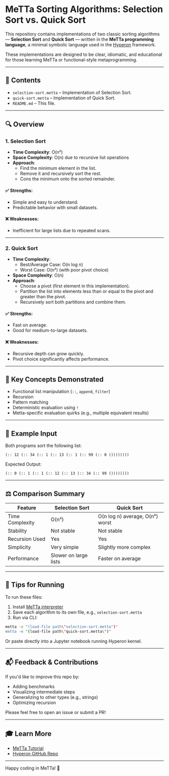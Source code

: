 # MeTTa Sorting Algorithms: Selection Sort vs. Quick Sort

This repository contains implementations of two classic sorting algorithms — **Selection Sort** and **Quick Sort** — written in the **MeTTa programming language**, a minimal symbolic language used in the [Hyperon](https://github.com/trueagi-io/hyperon-experimental) framework.

These implementations are designed to be clear, idiomatic, and educational for those learning MeTTa or functional-style metaprogramming.

---

## 📁 Contents

- `selection-sort.metta` – Implementation of Selection Sort.
- `quick-sort.metta` – Implementation of Quick Sort.
- `README.md` – This file.

---

## 🔍 Overview

### 1. **Selection Sort**

- **Time Complexity**: O(n²)
- **Space Complexity**: O(n) due to recursive list operations
- **Approach**:
  - Find the minimum element in the list.
  - Remove it and recursively sort the rest.
  - Cons the minimum onto the sorted remainder.

#### ✅ Strengths:
- Simple and easy to understand.
- Predictable behavior with small datasets.

#### ❌ Weaknesses:
- Inefficient for large lists due to repeated scans.

---

### 2. **Quick Sort**

- **Time Complexity**: 
  - Best/Average Case: O(n log n)
  - Worst Case: O(n²) (with poor pivot choice)
- **Space Complexity**: O(n)
- **Approach**:
  - Choose a pivot (first element in this implementation).
  - Partition the list into elements less than or equal to the pivot and greater than the pivot.
  - Recursively sort both partitions and combine them.

#### ✅ Strengths:
- Fast on average.
- Good for medium-to-large datasets.

#### ❌ Weaknesses:
- Recursive depth can grow quickly.
- Pivot choice significantly affects performance.

---

## 🧠 Key Concepts Demonstrated

- Functional list manipulation (`::`, `append`, `filter`)
- Recursion
- Pattern matching
- Deterministic evaluation using `!`
- Metta-specific evaluation quirks (e.g., multiple equivalent results)

---

## 🧪 Example Input

Both programs sort the following list:

```metta
(:: 12 (:: 34 (:: 1 (:: 13 (:: 1 (:: 99 (:: 0 ())))))))
```

Expected Output:

```metta
(:: 0 (:: 1 (:: 1 (:: 12 (:: 13 (:: 34 (:: 99 ())))))))
```

---

## ⚖️ Comparison Summary

| Feature             | Selection Sort                     | Quick Sort                         |
|---------------------|------------------------------------|------------------------------------|
| Time Complexity     | O(n²)                              | O(n log n) average, O(n²) worst    |
| Stability           | Not stable                         | Not stable                         |
| Recursion Used      | Yes                                | Yes                                |
| Simplicity          | Very simple                        | Slightly more complex              |
| Performance         | Slower on large lists              | Faster on average                  |

---

## 🧰 Tips for Running

To run these files:

1. Install [MeTTa interpreter](https://github.com/trueagi-io/hyperon-experimental)
2. Save each algorithm to its own file, e.g., `selection-sort.metta`
3. Run via CLI:

```bash
metta -e "(load-file path\"selection-sort.metta")"
metta -e "(load-file path\"quick-sort.metta\")"
```

Or paste directly into a Jupyter notebook running Hyperon kernel.

---

## 📬 Feedback & Contributions

If you'd like to improve this repo by:
- Adding benchmarks
- Visualizing intermediate steps
- Generalizing to other types (e.g., strings)
- Optimizing recursion

Please feel free to open an issue or submit a PR!

---

## 🎓 Learn More

- [MeTTa Tutorial](https://github.com/trueagi-io/hyperon-experimental/blob/master/docs/MettaTutorial.md)
- [Hyperon GitHub Repo](https://github.com/trueagi-io/hyperon-experimental)

---

Happy coding in MeTTa! 🧠
